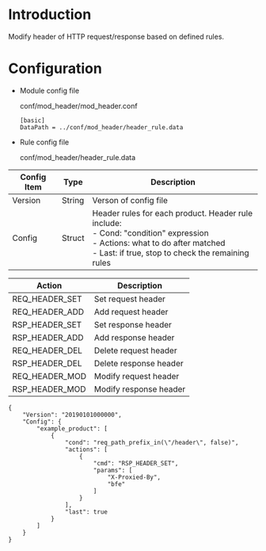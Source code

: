 # Introduction 

Modify header of HTTP request/response based on defined rules.

# Configuration

- Module config file

  conf/mod_header/mod_header.conf

  ```
  [basic]
  DataPath = ../conf/mod_header/header_rule.data
  ```

- Rule config file

  conf/mod_header/header_rule.data

| Config Item | Type   | Description                                                  |
| ----------- | ------ | ------------------------------------------------------------ |
| Version     | String | Verson of config file                                        |
| Config      | Struct | Header rules for each product. Header rule include: <br>- Cond: "condition" expression <br>- Actions: what to do after matched<br>- Last: if true, stop to check the remaining rules |

| Action         | Description            |
| -------------- | ---------------------- |
| REQ_HEADER_SET | Set request header     |
| REQ_HEADER_ADD | Add request header     |
| RSP_HEADER_SET | Set response header    |
| RSP_HEADER_ADD | Add response header    |
| REQ_HEADER_DEL | Delete request header  |
| RSP_HEADER_DEL | Delete response header |
| REQ_HEADER_MOD | Modify request header  |
| RSP_HEADER_MOD | Modify response header |

  ```
  {
      "Version": "20190101000000",
      "Config": {
          "example_product": [
              {
                  "cond": "req_path_prefix_in(\"/header\", false)",
                  "actions": [
                      {
                          "cmd": "RSP_HEADER_SET",
                          "params": [
                              "X-Proxied-By",
                              "bfe"
                          ]
                      }
                  ],
                  "last": true
              }
          ]
      }
  }
  ```

  

